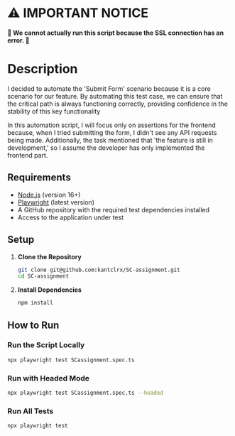 # ⚠️ **IMPORTANT NOTICE**
**🚨 We cannot actually run this script because the SSL connection has an error. 🚨**

# Description
I decided to automate the 'Submit Form' scenario because it is a core scenario for our feature. By automating this test case, we can ensure that the critical path is always functioning correctly, providing confidence in the stability of this key functionality

In this automation script, I will focus only on assertions for the frontend because, when I tried submitting the form, I didn't see any API requests being made. Additionally, the task mentioned that 'the feature is still in development,' so I assume the developer has only implemented the frontend part.

## **Requirements**
- [Node.js](https://nodejs.org/) (version 16+)
- [Playwright](https://playwright.dev/) (latest version)
- A GitHub repository with the required test dependencies installed
- Access to the application under test

## **Setup**

1. **Clone the Repository**
   ```bash
   git clone git@github.com:kantclrx/SC-assignment.git
   cd SC-assignment
   ```
2. **Install Dependencies**
   ```bash
   npm install
   ```
## **How to Run**
### **Run the Script Locally**
   ```bash
   npx playwright test SCassignment.spec.ts
   ```

### **Run with Headed Mode**
   ```bash
   npx playwright test SCassignment.spec.ts --headed
   ```

### **Run All Tests**
   ```bash
   npx playwright test
   ```